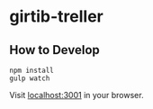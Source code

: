 # girtib-treller

## How to Develop

    npm install
    gulp watch

Visit [localhost:3001](http://localhost:3001/) in your browser.
